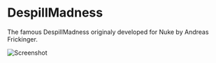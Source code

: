 # DespillMadness

The famous DespillMadness originaly developed for Nuke by Andreas Frickinger.


![Screenshot](DespillMadness_snap.png)